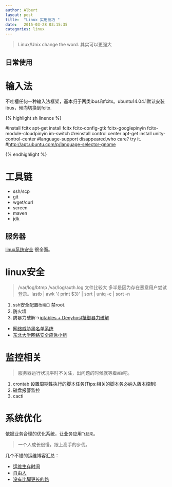 ```yaml
---
author: Albert
layout: post
title:  "Linux 实用技巧 "
date:   2015-03-28 03:15:35
categories: linux
---
```


>Linux/Unix change the word. 其实可以更强大

日常使用
--------

输入法
======

不吐槽任何一种输入法框架，基本归于两类ibus和fcitx。ubuntu14.04.1默认安装ibus，倾向切换到fcitx.

{% highlight sh linenos %}

#install fcitx
apt-get install fcitx fcitx-config-gtk fcitx-googlepinyin fcitx-module-cloudpinyin  im-switch
#reinstall control center
apt-get install unity-control-center
#language-support disappeared,who care? try it.
#http://apt.ubuntu.com/p/language-selector-gnome

{% endhighlight %}

工具链
======

* ssh/scp
* git 
* wget/curl
* screen
* maven
* jdk

服务器
------

[linux系统安全](http://neucert.neu.edu.cn/archives/76) 很全面。

linux安全
========

> /var/log/btmp /var/log/auth.log 文件比较大 多半是因为存在恶意用户尝试登录。lastb | awk '{ print $3}' | sort | uniq -c | sort -n

1. ssh安全配置`改端口` 禁root.
2. 防火墙
3. 防暴力破解->[iptables + Denyhost抵御暴力破解](http://www.zhengdazhi.com/archives/563)

* [网络威胁黑名单系统](http://antivirus.neu.edu.cn/scan/)
* [东北大学网络安全应急小组](http://neucert.neu.edu.cn/)

监控相关
========

> 服务器运行状况平时不关注，出问题的时候就等着`撕B`吧。

1. crontab 设置周期性执行的脚本任务(Tips:相关的脚本务必纳入版本控制)
2. 磁盘报警监控
3. cacti

系统优化
========

依据业务合理的优化系统，让业务应用`飞起来`。

> 一个人成长很慢，跟上高手的步伐。

几个不错的运维博客汇总：
* [运维生存时间](http://www.ttlsa.com/)
* [自由人](http://www.zenoven.com/)
* [没有比脚更长的路](http://www.gaizaoren.org/archives/408)
